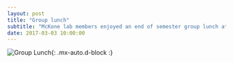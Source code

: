 ```yaml
---
layout: post
title: "Group lunch"
subtitle: "McKone lab members enjoyed an end of semester group lunch at The Porch"
date: 2017-03-03 10:00:00
---
```


![Group Lunch](https://raw.githubusercontent.com/Advay2803/advay2803.github.io/master/assets/img/Lunchatporch.png){: .mx-auto.d-block :}
